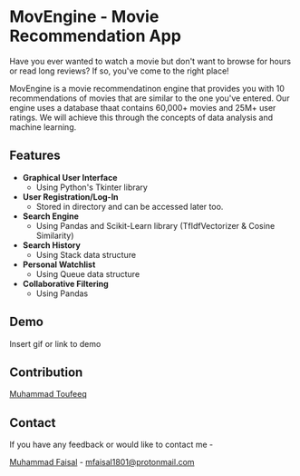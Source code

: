 
# MovEngine - Movie Recommendation App

Have you ever wanted to watch a movie but don't want to browse for hours or read long reviews? If so, you've come to the right place!

MovEngine is a movie recommendatinon engine that provides you with 10 recommendations of movies that are similar to the one you've entered. Our engine uses a database thaat contains 60,000+ movies and 25M+ user ratings. We will achieve this through the concepts of data analysis and machine learning.
## Features

- **Graphical User Interface**
    - Using Python's Tkinter library
- **User Registration/Log-In**
    - Stored in directory and can be accessed later too.
- **Search Engine**
    - Using Pandas and Scikit-Learn library (TfIdfVectorizer & Cosine Similarity)
- **Search History**
    - Using Stack data structure
- **Personal Watchlist**
    - Using Queue data structure
- **Collaborative Filtering**
    - Using Pandas


## Demo

Insert gif or link to demo


## Contribution

[Muhammad Toufeeq](https://github.com/PyromaniacSiphon)


## Contact

If you have any feedback or would like to contact me - 

[Muhammad Faisal](https://github.com/knotangerine) - mfaisal1801@protonmail.com 
